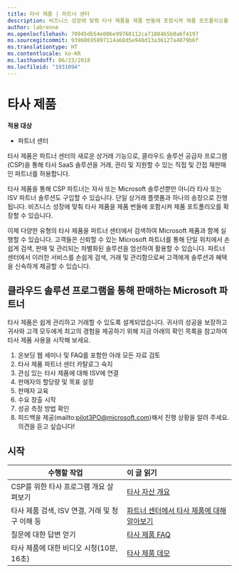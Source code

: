 ```yaml
---
title: 타사 제품 | 파트너 센터
description: 비즈니스 성장에 맞춰 타사 제품을 제품 번들에 포함시켜 제품 포트폴리오를 확장할 수 있습니다.
author: labrenne
ms.openlocfilehash: 70945db54e006e99760112ca71884b5b0a6f4197
ms.sourcegitcommit: 93968695897114a68d5e948d13a36127a4079b6f
ms.translationtype: HT
ms.contentlocale: ko-KR
ms.lasthandoff: 06/23/2018
ms.locfileid: "1931094"
---
```

# <a name="third-party-offers"></a>타사 제품 

**적용 대상**

- 파트너 센터

타사 제품은 파트너 센터의 새로운 상거래 기능으로, 클라우드 솔루션 공급자 프로그램(CSP)을 통해 타사 SaaS 솔루션을 거래, 관리 및 지원할 수 있는 직접 및 간접 재판매인 파트너를 허용합니다.  

타사 제품을 통해 CSP 파트너는 자사 또는 Microsoft 솔루션뿐만 아니라 타사 또는 ISV 파트너 솔루션도 구입할 수 있습니다. 단일 상거래 플랫폼과 하나의 송장으로 진행됩니다.  비즈니스 성장에 맞춰 타사 제품을 제품 번들에 포함시켜 제품 포트폴리오를 확장할 수 있습니다. 

이제 다양한 유형의 타사 제품을 파트너 센터에서 검색하여 Microsoft 제품과 함께 실행할 수 있습니다. 고객들은 신뢰할 수 있는 Microsoft 파트너를 통해 단일 위치에서 손쉽게 검색, 판매 및 관리되는 차별화된 솔루션을 엄선하여 활용할 수 있습니다. 파트너 센터에서 이러한 서비스를 손쉽게 검색, 거래 및 관리함으로써 고객에게 솔루션과 혜택을 신속하게 제공할 수 있습니다.

## <a name="microsoft-partners-that-sell-through-our-cloud-solutions-program"></a>클라우드 솔루션 프로그램을 통해 판매하는 Microsoft 파트너

타사 제품은 쉽게 관리하고 거래할 수 있도록 설계되었습니다.  귀사의 성공을 보장하고 귀사와 고객 모두에게 최고의 경험을 제공하기 위해 지금 아래의 확인 목록을 참고하여 타사 제품 사용을 시작해 보세요.

1. 온보딩 웹 세미나 및 FAQ를 포함한 아래 모든 자료 검토
2. 타사 제품 파트너 센터 카탈로그 숙지
3. 관심 있는 타사 제품에 대해 ISV에 연결
4. 판매자의 할당량 및 목표 설정
5. 판매자 교육
6. 수요 창출 시작
7. 성공 측정 방법 확인
8. 피드백을 제공(mailto:pilot3PO@microsoft.com)해서 진행 상황을 알려 주세요. 의견을 듣고 싶습니다!

## <a name="get-started"></a>시작 

|**수행할 작업**   |**이 글 읽기**   |
|------------------|:--------------------|
|CSP를 위한 타사 프로그램 개요 살펴보기  |[타사 자산 개요]( http://assetsprod.microsoft.com/mpn/third-party-offers-overview.pptx)|
|타사 제품 검색, ISV 연결, 거래 및 청구 이해 등| [파트너 센터에서 타사 제품에 대해 알아보기](third-party-help.md) |
|질문에 대한 답변 얻기| [타사 제품 FAQ](http://assetsprod.microsoft.com/mpn/third-party-offers-faq.docx) |
|타사 제품에 대한 비디오 시청(10분, 16초)   |[타사 제품 데모](http://assetsprod.microsoft.com/mpn/third-party-offers-demo.wma)|


